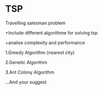 # TSP
Travelling salesman problem

+Include different algorithme for solving tsp

+analise complexity and performance

1.Greedy Algorithm (nearest city)

2.Genetic Algorithm

3.Ant Colony Algorithm

...And your suggest

